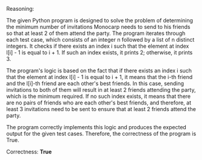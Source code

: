 Reasoning:

The given Python program is designed to solve the problem of determining the minimum number of invitations Monocarp needs to send to his friends so that at least 2 of them attend the party. The program iterates through each test case, which consists of an integer n followed by a list of n distinct integers. It checks if there exists an index i such that the element at index l[i] - 1 is equal to i + 1. If such an index exists, it prints 2; otherwise, it prints 3.

The program's logic is based on the fact that if there exists an index i such that the element at index l[i] - 1 is equal to i + 1, it means that the i-th friend and the l[i]-th friend are each other's best friends. In this case, sending invitations to both of them will result in at least 2 friends attending the party, which is the minimum required. If no such index exists, it means that there are no pairs of friends who are each other's best friends, and therefore, at least 3 invitations need to be sent to ensure that at least 2 friends attend the party.

The program correctly implements this logic and produces the expected output for the given test cases. Therefore, the correctness of the program is True.

Correctness: **True**